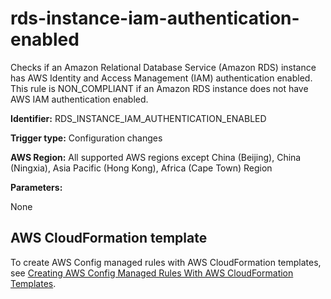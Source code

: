 # rds\-instance\-iam\-authentication\-enabled<a name="rds-instance-iam-authentication-enabled"></a>

Checks if an Amazon Relational Database Service \(Amazon RDS\) instance has AWS Identity and Access Management \(IAM\) authentication enabled\. This rule is NON\_COMPLIANT if an Amazon RDS instance does not have AWS IAM authentication enabled\. 

**Identifier:** RDS\_INSTANCE\_IAM\_AUTHENTICATION\_ENABLED

**Trigger type:** Configuration changes

**AWS Region:** All supported AWS regions except China \(Beijing\), China \(Ningxia\), Asia Pacific \(Hong Kong\), Africa \(Cape Town\) Region

**Parameters:**

None  

## AWS CloudFormation template<a name="w24aac11c29c17b7d255c15"></a>

To create AWS Config managed rules with AWS CloudFormation templates, see [Creating AWS Config Managed Rules With AWS CloudFormation Templates](aws-config-managed-rules-cloudformation-templates.md)\.